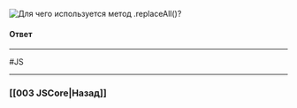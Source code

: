 ![Для чего используется метод `.replaceAll()`?](https://youtu.be/OA63L1eQ6pA?t=632)

#### Ответ



___
 #JS 

___

### [[003 JSCore|Назад]]